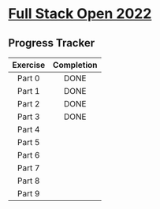 # [Full Stack Open 2022](https://fullstackopen.com/en/)

## Progress Tracker

| Exercise | Completion |
| :------: | :--------: |
|  Part 0  |    DONE    |
|  Part 1  |    DONE    |
|  Part 2  |    DONE    |
|  Part 3  |    DONE    |
|  Part 4  |            |
|  Part 5  |            |
|  Part 6  |            |
|  Part 7  |            |
|  Part 8  |            |
|  Part 9  |            |
